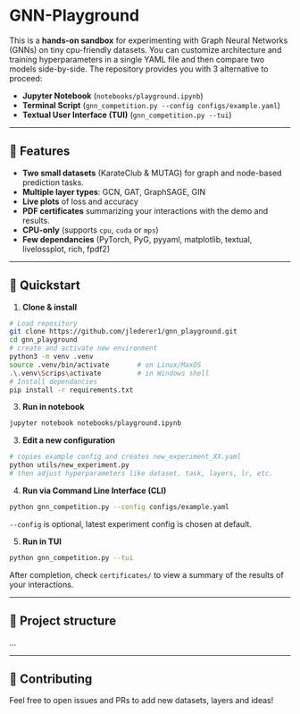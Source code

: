 # GNN-Playground

This is a **hands-on sandbox** for experimenting with Graph Neural Networks (GNNs) on tiny cpu-friendly datasets.
You can customize architecture and training hyperparameters in a single YAML file and then compare two models side-by-side. 
The repository provides you with 3 alternative to proceed:

- **Jupyter Notebook** (`notebooks/playground.ipynb`)
- **Terminal Script** (`gnn_competition.py --config configs/example.yaml`)
- **Textual User Interface (TUI)** (`gnn_competition.py --tui`)

--- 

## 🌟 Features 
- **Two small datasets** (KarateClub & MUTAG) for graph and node-based prediction tasks.
- **Multiple layer types**: GCN, GAT, GraphSAGE, GIN
- **Live plots** of loss and accuracy
- **PDF certificates** summarizing your interactions with the demo and results.
- **CPU-only** (supports `cpu`, `cuda` or `mps`)
- **Few dependancies** (PyTorch, PyG, pyyaml, matplotlib, textual, livelossplot, rich, fpdf2)

--- 

## 🚀 Quickstart

1. **Clone & install**
```bash
# Load repository
git clone https://github.com/jlederer1/gnn_playground.git
cd gnn_playground
# create and activate new environment
python3 -m venv .venv
source .venv/bin/activate       # on Linux/MaxOS
.\.venv\Scrips\activate         # in Windows shell
# Install dependancies
pip install -r requirements.txt
```
3. **Run in notebook**
```bash
jupyter notebook notebooks/playground.ipynb
```
3. **Edit a new configuration**
```bash
# copies example config and creates new_experiment_XX.yaml
python utils/new_experiment.py 
# then adjust hyperparameters like dataset, task, layers, lr, etc.
```
4. **Run via Command Line Interface (CLI)**
```bash
python gnn_competition.py --config configs/example.yaml
```
`--config` is optional, latest experiment config is chosen at default.

5. **Run in TUI**
```bash
python gnn_competition.py --tui
```
After completion, check `certificates/` to view a summary of the results of your interactions.

---

## 📂 Project structure

...

--- 

## 🤝 Contributing 

Feel free to open issues and PRs to add new datasets, layers and ideas! 